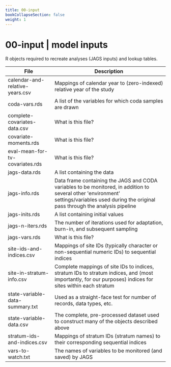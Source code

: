 ```yaml
---
title: 00-input
bookCollapseSection: false
weight: 1
---
```


# 00-input | model inputs

R objects required to recreate analyses (JAGS inputs) and lookup tables.

| __File__ | __Description__ |
|---|---|
| calendar-and-relative-years.csv | Mappings of calendar year to (zero-indexed) relative year of the study |
|coda-vars.rds | A list of the variables for which coda samples are drawn |
|complete-covariates-data.csv | What is this file? |
|covariate-moments.rds | What is this file? |
| eval-mean-for-tv-covariates.rds | What is this file? |
| jags-data.rds | A list containing the data |
| jags-info.rds | Data frame containing the JAGS and CODA variables to be monitored, in addition to several other 'environment' settings/variables used during the original pass through the analysis pipeline |
| jags-inits.rds | A list containing initial values |
| jags-n-iters.rds | The number of iterations used for adaptation, burn-in, and subsequent sampling |
|jags-vars.rds | What is this file? |
| site-ids-and-indices.csv | Mappings of site IDs (typically character or non-sequential numeric IDs) to sequential indices |
| site-in-stratum-info.csv | Complete mappings of site IDs to indices, stratum IDs to stratum indices, and (most importantly, for our purposes) indices for sites within each stratum |
| state-variable-data-summary.txt | Used as a straight-face test for number of records, data types, etc. |
| state-variable-data.csv | The complete, pre-processed dataset used to construct many of the objects described above |
| stratum-ids-and-indices.csv | Mappings of stratum IDs (stratum names) to their corresponding sequential indices |
| vars-to-watch.txt | The names of variables to be monitored (and saved) by JAGS |
